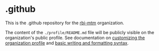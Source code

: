 # .github
This is the .github repository for the [rbi-mtm](https://github.com/rbi-mtm/) organization.

The content of the `./profile/README.md` file will be publicly visible on the organization's public profile. See documentation on [customizing the organization profile](https://docs.github.com/en/organizations/collaborating-with-groups-in-organizations/customizing-your-organizations-profile) and [basic writing and formatting syntax](https://docs.github.com/en/get-started/writing-on-github/getting-started-with-writing-and-formatting-on-github/basic-writing-and-formatting-syntax).
